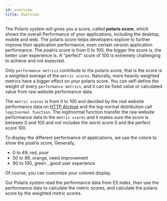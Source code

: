 ```yaml
---
id: overview
title: Overview
---
```


The Polaris system will gives you a score, called **polaris score**, which shows the overall Performance of your applications, including the desktop, mobile and web. The polaris score helps developers explore to further improve their application performance, even certain version application performance. The poalris score is from 0 to 100, the bigger the score is, the better user experience is. A "perfect" score of 100 is extremely challenging to achieve and not expected.

Only `performance metrics` contribute to the polaris score, that is the score is a weighted average of the `metric scores`. Naturally, more heavily weighted metrics have a bigger effect on your polaris score. You can self-define the weight of every `performance metrics`, and it can be fixed value or calculated value from raw website performance data. 

The `metric scores` is from 0 to 100 and decided by the real website performance data on [HTTP Archive](https://httparchive.org/) and the log-normal distribution call `logitnormal function`. The logitnormal function transfer the raw website performance data to the `metric scores` and it makes sure the score is between 0 and 100 and not includes the worst score 0 and the perfect score 100. 
 
To display the different performance of applications, we use the colore to show the poalris score, Generally, 
- 0 to 49, red, poor
- 50 to 89, orange, need improvement
- 90 to 100, green , good user experience

Of course, you can customize your colored display.

Our Polaris system read the performance data from ES index, then use the performance data to calculate the metric scores, and calculate the polaris score by the weighted metric scores.
